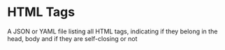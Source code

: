 # HTML Tags

A JSON or YAML file listing all HTML tags, indicating if they belong in the head, body and if they are self-closing or not
